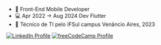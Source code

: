- 📱 Front-End Mobile Developer
- 💻 Apr 2022 -> Aug 2024 Dev Flutter
- 🏫 Técnico de TI pelo IFSul campus Venâncio Aires, 2023

[![LinkedIn Profile](https://img.shields.io/badge/LinkedIn-blue?style=flat&logo=linkedin)](https://www.linkedin.com/in/eduardo-faleiro-867b87254)
[![freeCodeCamp Profile](https://img.shields.io/badge/freeCodeCamp-000020?style=flat&logo=freecodecamp)](https://www.freecodecamp.org/eduardoviniciusfaleiro)
